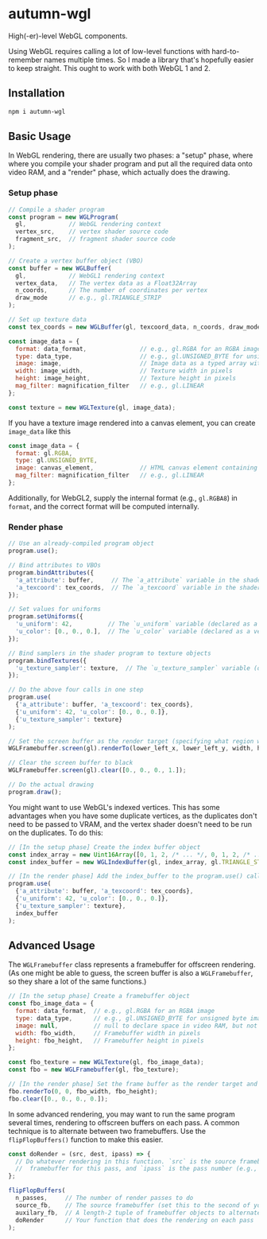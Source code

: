 # autumn-wgl
High(-er)-level WebGL components.

Using WebGL requires calling a lot of low-level functions with hard-to-remember names multiple times. So I made a library that's hopefully easier to keep straight. This ought to work with both WebGL 1 and 2.

## Installation
```bash
npm i autumn-wgl
```

## Basic Usage
In WebGL rendering, there are usually two phases: a "setup" phase, where where you compile your shader program and put all the required data onto video RAM, and a "render" phase, which actually does the drawing.

### Setup phase
```javascript
// Compile a shader program
const program = new WGLProgram(
  gl,            // WebGL rendering context
  vertex_src,    // vertex shader source code
  fragment_src,  // fragment shader source code
);

// Create a vertex buffer object (VBO)
const buffer = new WGLBuffer(
  gl,            // WebGL1 rendering context
  vertex_data,   // The vertex data as a Float32Array
  n_coords,      // The number of coordinates per vertex
  draw_mode      // e.g., gl.TRIANGLE_STRIP
);

// Set up texture data
const tex_coords = new WGLBuffer(gl, texcoord_data, n_coords, draw_mode);

const image_data = {
  format: data_format,               // e.g., gl.RGBA for an RGBA image
  type: data_type,                   // e.g., gl.UNSIGNED_BYTE for unsigned byte image data        
  image: image,                      // Image data as a typed array with the type corresponding to `data_type`
  width: image_width,                // Texture width in pixels
  height: image_height,              // Texture height in pixels
  mag_filter: magnification_filter   // e.g., gl.LINEAR
};

const texture = new WGLTexture(gl, image_data);
```

If you have a texture image rendered into a canvas element, you can create `image_data` like this
```javascript
const image_data = {
  format: gl.RGBA,
  type: gl.UNSIGNED_BYTE,     
  image: canvas_element,             // HTML canvas element containing the image data
  mag_filter: magnification_filter   // e.g., gl.LINEAR
};
```

Additionally, for WebGL2, supply the internal format (e.g., `gl.RGBA8`) in `format`, and the correct format will be computed internally.

### Render phase
```javascript
// Use an already-compiled program object
program.use();

// Bind attributes to VBOs
program.bindAttributes({
  'a_attribute': buffer,     // The `a_attribute` variable in the shader program gets bound to the `buffer` VBO
  'a_texcoord': tex_coords,  // The `a_texcoord` variable in the shader program gets bound to the `tex_coords` VBO
});

// Set values for uniforms
program.setUniforms({
  'u_uniform': 42,          // The `u_uniform` variable (declared as a float) in the shader program gets set to 42
  'u_color': [0., 0., 0.],  // The `u_color` variable (declared as a vec3) in the shader program gets set to [0., 0., 0.]
});

// Bind samplers in the shader program to texture objects
program.bindTextures({
  'u_texture_sampler': texture,  // The `u_texture_sampler` variable (declared as a sampler2D) gets data from the object `texture`.
});

// Do the above four calls in one step
program.use(
  {'a_attribute': buffer, 'a_texcoord': tex_coords},
  {'u_uniform': 42, 'u_color': [0., 0., 0.]},
  {'u_texture_sampler': texture}
);

// Set the screen buffer as the render target (specifying what region with `lower_left_x`, `lower_left_y`, `width`, and `height`);
WGLFramebuffer.screen(gl).renderTo(lower_left_x, lower_left_y, width, height);

// Clear the screen buffer to black
WGLFramebuffer.screen(gl).clear([0., 0., 0., 1.]);

// Do the actual drawing
program.draw();
```

You might want to use WebGL's indexed vertices. This has some advantages when you have some duplicate vertices, as the duplicates don't need to be passed to VRAM, and the vertex shader doesn't need to be run on the duplicates. To do this:

```javascript
// [In the setup phase] Create the index buffer object
const index_array = new Uint16Array([0, 1, 2, /* ... */, 0, 1, 2, /* ... */]);
const index_buffer = new WGLIndexBuffer(gl, index_array, gl.TRIANGLE_STRIP);

// [In the render phase] Add the index_buffer to the program.use() call.
program.use(
  {'a_attribute': buffer, 'a_texcoord': tex_coords},
  {'u_uniform': 42, 'u_color': [0., 0., 0.]},
  {'u_texture_sampler': texture},
  index_buffer
);
```

## Advanced Usage
The `WGLFramebuffer` class represents a framebuffer for offscreen rendering. (As one might be able to guess, the screen buffer is also a `WGLFramebuffer`, so they share a lot of the same functions.)
```javascript
// [In the setup phase] Create a framebuffer object
const fbo_image_data = {
  format: data_format,  // e.g., gl.RGBA for an RGBA image
  type: data_type,      // e.g., gl.UNSIGNED_BYTE for unsigned byte image data        
  image: null,          // null to declare space in video RAM, but not fill it with anything
  width: fbo_width,     // Framebuffer width in pixels
  height: fbo_height,   // Framebuffer height in pixels
};

const fbo_texture = new WGLTexture(gl, fbo_image_data);
const fbo = new WGLFramebuffer(gl, fbo_texture);

// [In the render phase] Set the frame buffer as the render target and clear to transparent
fbo.renderTo(0, 0, fbo_width, fbo_height);
fbo.clear([0., 0., 0., 0.]);
```

In some advanced rendering, you may want to run the same program several times, rendering to offscreen buffers on each pass. A common technique is to alternate between two framebuffers. Use the `flipFlopBuffers()` function to make this easier.
```javascript
const doRender = (src, dest, ipass) => {
  // Do whatever rendering in this function. `src` is the source framebuffer for this pass, `dest` is the destination
  //  framebuffer for this pass, and `ipass` is the pass number (e.g., 0 for the 1st pass, 1 for the second pass, etc.)
};

flipFlopBuffers(
  n_passes,     // The number of render passes to do
  source_fb,    // The source framebuffer (set this to the second of your auxiliary framebuffer objects if the initial data aren't from a framebuffer)
  auxilary_fb,  // A length-2 tuple of framebuffer objects to alternate between on each rendering pass
  doRender      // Your function that does the rendering on each pass
);
```
